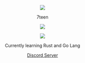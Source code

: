 <p align="center">  
<img src="![image](https://user-images.githubusercontent.com/94723553/153312978-8d2f3df9-bb56-415a-b7ca-0d2ca3a0facb.png)">
</p>
<p align="center">
    7teen
<p align="center">  
<img src="https://komarev.com/ghpvc/?username=vanisthevillain&color=grey">
</p>
    <p align="center">
  <img src="https://discord.c99.nl/widget/theme-5/941021203945119804.png"/>
</p>
<p align="center">
Currently learning Rust and Go Lang
<p align="center">
    <a href="https://discord.gg/K5CUwGAD">Discord Server</a>

